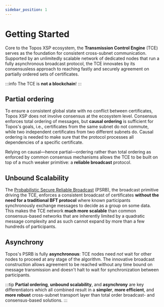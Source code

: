 ```yaml
---
sidebar_position: 1
---
```


# Getting Started

Core to the Topos XSP ecosystem, the **Transmission Control Engine** (TCE) serves as the foundation for consistent cross-subnet communication. Supported by an unlimitedly scalable network of dedicated nodes that run a fully asynchronous broadcast protocol, the TCE innovates by its consensusless approach to reaching fastly and securely agreement on partially ordered sets of certificates.

:::info
The TCE is **not a blockchain**!
:::

## Partial ordering

To ensure a consistent global state with no conflict between certificates, Topos XSP does not involve consensus at the ecosystem level. Consensus enforces total ordering of messages, but **causal ordering** is sufficient for Topos's goals, i.e., certificates from the same subnet do not commute, while two independent certificates from two different subnets do. Causal ordering is needed to make sure that the protocol processes all dependencies of a specific certificate.

Relying on causal—hence partial—ordering rather than total ordering as enforced by common consensus mechanisms allows the TCE to be built on top of a much weaker primitive: a **reliable broadcast** protocol.

## Unbound Scalability

The [Probabilistic Secure Reliable Broadcast](/tce/psrb) (PSRB), the broadcast primitive driving the TCE, enforces a consistent broadcast of certificates **without the need for a traditional BFT protocol** where known participants synchronously exchange messages to decide as a group on some data. This makes the TCE network **much more scalable** than common consensus-based networks that are inherently limited by a quadratic message complexity and as such cannot expand by more than a few hundreds of participants.

## Asynchrony

Topos's PSRB is fully **asynchronous**: TCE nodes need _not_ wait for other nodes to proceed at any stage of the algorithm. The innovative broadcast construction allows agreement to be reached without any time bound on message transmission and doesn't halt to wait for synchronization between participants.

:::tip
**Partial ordering**, **unbound scalability**, and **asynchrony** are key differentiators which all combined result in a **simpler**, **more efficient**, and **more robust** cross-subnet transport layer than total order broadcast- and consensus-based solutions.
:::
